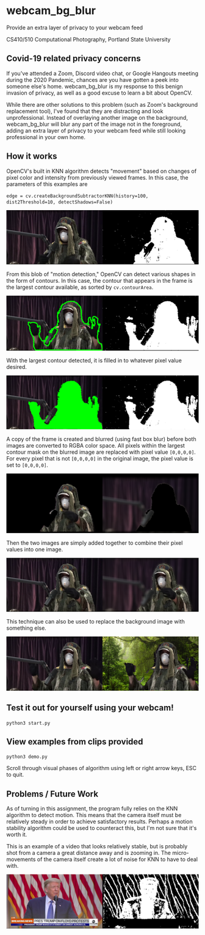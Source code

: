 # webcam_bg_blur
Provide an extra layer of privacy to your webcam feed

CS410/510 Computational Photography, Portland State University

## Covid-19 related privacy concerns
If you've attended a Zoom, Discord video chat, or Google Hangouts meeting during the 2020 Pandemic, chances are you have gotten a peek into someone else's home. webcam_bg_blur is my response to this benign invasion of privacy, as well as a good excuse to learn a bit about OpenCV.

While there are other solutions to this problem (such as Zoom's background replacement tool), I've found that they are distracting and look unprofessional. Instead of overlaying another image on the background, webcam_bg_blur will blur any part of the image not in the foreground, adding an extra layer of privacy to your webcam feed while still looking professional in your own home.

## How it works
OpenCV's built in KNN algorithm detects "movement" based on changes of pixel color and intensity from previously viewed frames. In this case, the parameters of this examples are
 
 ```
edge = cv.createBackgroundSubtractorKNN(history=100, dist2Threshold=10, detectShadows=False)
 ```

![KNN](https://github.com/orioncrocker/webcam_bg_blur/blob/master/examples/duncan_knn.png)

From this blob of "motion detection," OpenCV can detect various shapes in the form of contours. In this case, the contour that appears in the frame is the largest contour available, as sorted by `cv.contourArea`.

![Contour](https://github.com/orioncrocker/webcam_bg_blur/blob/master/examples/duncan_contour.png)

With the largest contour detected, it is filled in to whatever pixel value desired.

![Contours](https://github.com/orioncrocker/webcam_bg_blur/blob/master/examples/duncan_filled_contour.png)

A copy of the frame is created and blurred (using fast box blur) before both images are converted to RGBA color space. All pixels within the largest contour mask on the blurred image are replaced with pixel value `[0,0,0,0]`. For every pixel that is not `[0,0,0,0]` in the original image, the pixel value is set to `[0,0,0,0]`.

![Transparent](https://github.com/orioncrocker/webcam_bg_blur/blob/master/examples/duncan_transparent.png)

Then the two images are simply added together to combine their pixel values into one image.

![Result](https://github.com/orioncrocker/webcam_bg_blur/blob/master/examples/duncan_result.png)

This technique can also be used to replace the background image with something else.

![Background Replaced](https://github.com/orioncrocker/webcam_bg_blur/blob/master/examples/duncan_bg_replaced.png)

## Test it out for yourself using your webcam!
`python3 start.py`

## View examples from clips provided
`python3 demo.py`

Scroll through visual phases of algorithm using left or right arrow keys, ESC to quit.

## Problems / Future Work
As of turning in this assignment, the program fully relies on the KNN algorithm to detect motion. This means that the camera itself must be relatively steady in order to achieve satisfactory results. Perhaps a motion stability algorithm could be used to counteract this, but I'm not sure that it's worth it.

This is an example of a video that looks relatively stable, but is probably shot from a camera a great distance away and is zooming in. The micro-movements of the camera itself create a lot of noise for KNN to have to deal with.

![Problem](https://github.com/orioncrocker/webcam_bg_blur/blob/master/examples/donald_movement.png)